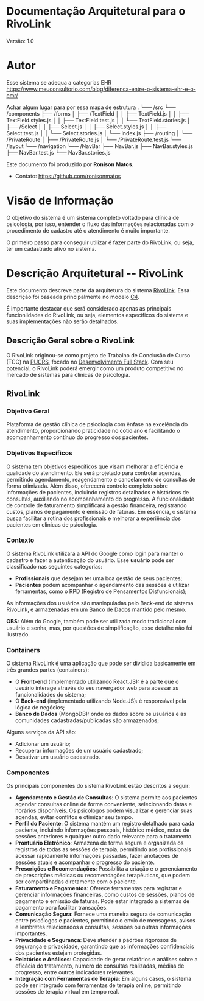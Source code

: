 # Documentação Arquitetural para o RivoLink

Versão: 1.0

# Autor

Esse sistema se adequa a categorias EHR
https://www.meuconsultorio.com/blog/diferenca-entre-o-sistema-ehr-e-o-emr/

Achar algum lugar para por essa mapa de estrutura
.
└── /src
    └── /components
        ├── /forms
        │   ├── /TextField
        │   │   ├── TextField.js
        │   │   ├── TextField.styles.js
        │   │   ├── TextField.test.js
        │   │   └── TextField.stories.js
        │   ├── /Select
        │   │   ├── Select.js
        │   │   ├── Select.styles.js
        │   │   ├── Select.test.js
        │   │   └── Select.stories.js
        │   └── index.js
        ├── /routing
        │   └── /PrivateRoute
        │       ├── /PrivateRoute.js
        │       └── /PrivateRoute.test.js
        └── /layout
            └── /navigation
                └── /NavBar
                    ├── NavBar.js
                    ├── NavBar.styles.js
                    ├── NavBar.test.js
                    └── NavBar.stories.js


Este documento foi produzido por **Ronison Matos**.

- Contato: https://github.com/ronisonmatos

# Visão de Informação

O objetivo do sistema é um sistema completo voltado para clínica de psicologia, por isso, entender o fluxo das informações relacionadas com o procedimento de cadastro até o atendimento é muito importante.

O primeiro passo para conseguir utilizar é fazer parte do RivoLink, ou seja, ter um cadastrado ativo no sistema. 

<!-- A seguir está o diagrama de máquina de estados para descrever os estados do procedimento de publicação de uma comunidade.

 ![fig4](architectural-documentation/diagrama-maquina-estados.jpeg) --> 

# Descrição Arquitetural -- RivoLink

Este documento descreve parte da arquitetura do sistema [RivoLink](https://github.com/ronisonmatos/rivolink). Essa descrição foi baseada principalmente no modelo [C4](https://c4model.com/).

É importante destacar que será considerado apenas as principais funcionlidades do RivoLink, ou seja, elementos específicos do sistema e suas implementações não serão detalhados.

## Descrição Geral sobre o RivoLink

O RivoLink originou-se como projeto de Trabalho de Conclusão de Curso (TCC) na [PUCRS](https://online.pucrs.br/), focado no [Desenvolvimento Full Stack](https://online.pucrs.br/pos-graduacao/desenvolvimento-full-stack). Com seu potencial, 
o RivoLink poderá emergir como um produto competitivo no mercado de sistemas para clínicas de psicologia.

## RivoLink

### Objetivo Geral

Plataforma de gestão clínica de psicologia com ênfase na excelência do atendimento, proporcionando praticidade no cotidiano e facilitando o acompanhamento contínuo do progresso dos pacientes.

### Objetivos Específicos

O sistema tem objetivos específicos que visam melhorar a eficiência e qualidade do atendimento. Ele será projetado para controlar agendas, permitindo agendamento, reagendamento e cancelamento de consultas de forma otimizada. Além disso, oferecerá controle completo sobre informações de pacientes, incluindo registros detalhados e históricos de consultas, auxiliando no acompanhamento do progresso. A funcionalidade de controle de faturamento simplificará a gestão financeira, registrando custos, planos de pagamento e emissão de faturas. Em essência, o sistema busca facilitar a rotina dos profissionais e melhorar a experiência dos pacientes em clínicas de psicologia.

### Contexto

O sistema RivoLink utilizará a API do Google como login para manter o cadastro e fazer a autenticação do usuário. Esse **usuário** pode ser classificado nas seguintes categorias:

- **Profissionais** que desejam ter uma boa gestão de seus pacientes;
- **Pacientes** podem acompanhar o agendamento das sessões e utilizar ferramentas, como o RPD (Registro de Pensamentos Disfuncionais);

As informações dos usuários são maninpuladas pelo Back-end do sistema RivoLink, e armazenadas em um Banco de Dados mantido pelo mesmo.

<!--Abaixo está o diagrama de contexto.
 ![fig1](architectural-documentation/diagrama-contexto.png) -->

**OBS**: Além do Google, também pode ser utilizada modo tradicional com usuário e senha, mas, por questões de simplificação, esse detalhe não foi ilustrado.

### Containers

O sistema RivoLink é uma aplicação que pode ser dividida basicamente em três grandes partes (containers):

- O **Front-end** (implementado utilizando React.JS): é a parte que o usuário interage através do seu navergador web para acessar as funcionalidades do sistema;
- O **Back-end** (implementado utilizando Node.JS): é responsável pela lógica de negócios;
- **Banco de Dados** (MongoDB): onde os dados sobre os usuários e as comunidades cadastradas/publicadas são armazenados;

[//]: <> ( Abaixo está o diagrama de containers.)

<!-- ![fig2](architectural-documentation/diagrama-containers.png) 

Os **containers** estão **executando/implantandos** na plataforma em núvem **Heroku**. E toda comunicação é feita via API-REST em formato JSON utilizando protocolos HTTPS. -->

Alguns serviços da API são:

- Adicionar um usuário;
- Recuperar informações de um usuário cadastrado;
- Desativar um usuário cadastrado.

### Componentes

Os principais componentes do sistema RivoLink estão descritos a seguir:

- **Agendamento e Gestão de Consultas**: O sistema permite aos pacientes agendar consultas online de forma conveniente, selecionando datas e horários disponíveis. Os psicólogos podem visualizar e gerenciar suas agendas, evitar conflitos e otimizar seu tempo.
- **Perfil do Paciente**: O sistema mantém um registro detalhado para cada paciente, incluindo informações pessoais, histórico médico, notas de sessões anteriores e qualquer outro dado relevante para o tratamento.
- **Prontuário Eletrônico**: Armazena de forma segura e organizada os registros de todas as sessões de terapia, permitindo aos profissionais acessar rapidamente informações passadas, fazer anotações de sessões atuais e acompanhar o progresso do paciente.
- **Prescrições e Recomendações**: Possibilita a criação e o gerenciamento de prescrições médicas ou recomendações terapêuticas, que podem ser compartilhadas diretamente com o paciente.
- **Faturamento e Pagamentos**: Oferece ferramentas para registrar e gerenciar informações financeiras, como custos de sessões, planos de pagamento e emissão de faturas. Pode estar integrado a sistemas de pagamento para facilitar transações.
- **Comunicação Segura**: Fornece uma maneira segura de comunicação entre psicólogos e pacientes, permitindo o envio de mensagens, avisos e lembretes relacionados a consultas, sessões ou outras informações importantes.
- **Privacidade e Segurança**: Deve atender a padrões rigorosos de segurança e privacidade, garantindo que as informações confidenciais dos pacientes estejam protegidas.
- **Relatórios e Análises**: Capacidade de gerar relatórios e análises sobre a eficácia do tratamento, número de consultas realizadas, médias de progresso, entre outros indicadores relevantes.
- **Integração com Ferramentas de Terapia**: Em alguns casos, o sistema pode ser integrado com ferramentas de terapia online, permitindo sessões de terapia virtual em tempo real.


<!-- A seguir está o diagrama de componentes ilustrando os componentes supracitados.

 ![fig3](architectural-documentation/diagrama-componentes.svg) --> 

[//]: <> (### Código <pre>Em breve!</pre>)
